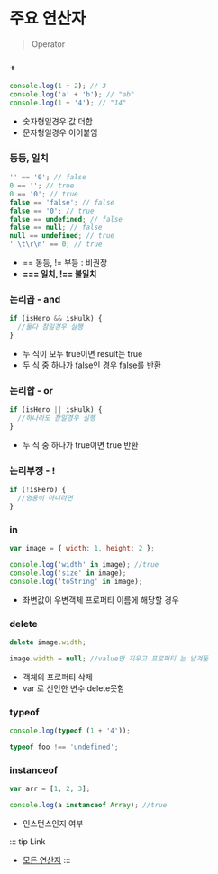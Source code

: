 # 주요 연산자

> Operator

### +

```js
console.log(1 + 2); // 3
console.log('a' + 'b'); // "ab"
console.log(1 + '4'); // "14"
```

- 숫자형일경우 값 더함
- 문자형일경우 이어붙임

### 동등, 일치

```js
'' == '0'; // false
0 == ''; // true
0 == '0'; // true
false == 'false'; // false
false == '0'; // true
false == undefined; // false
false == null; // false
null == undefined; // true
' \t\r\n' == 0; // true
```

- == 동등, != 부등 : 비권장
- **=== 일치, !== 불일치**

### 논리곱 - and

```js
if (isHero && isHulk) {
  //둘다 참일경우 실행
}
```

- 두 식이 모두 true이면 result는 true
- 두 식 중 하나가 false인 경우 false를 반환

### 논리합 - or

```js
if (isHero || isHulk) {
  //하나라도 참일경우 실행
}
```

- 두 식 중 하나가 true이면 true 반환

### 논리부정 - !

```js
if (!isHero) {
  //영웅이 아니라면
}
```

### in

```js
var image = { width: 1, height: 2 };

console.log('width' in image); //true
console.log('size' in image);
console.log('toString' in image);
```

- 좌변값이 우변객체 프로퍼티 이름에 해당할 경우

### delete

```js
delete image.width;

image.width = null; //value만 지우고 프로퍼티 는 남겨둠
```

- 객체의 프로퍼티 삭제
- var 로 선언한 변수 delete못함

### typeof

```js
console.log(typeof (1 + '4'));

typeof foo !== 'undefined';
```

### instanceof

```js
var arr = [1, 2, 3];

console.log(a instanceof Array); //true
```

- 인스턴스인지 여부

::: tip Link

- [모든 연산자](https://developer.mozilla.org/ko/docs/Web/JavaScript/Guide/Expressions_and_Operators)
  :::
